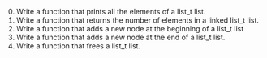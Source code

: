 0. Write a function that prints all the elements of a list_t list.
1. Write a function that returns the number of elements in a linked list_t list.
2. Write a function that adds a new node at the beginning of a list_t list
3. Write a function that adds a new node at the end of a list_t list.
4. Write a function that frees a list_t list.
